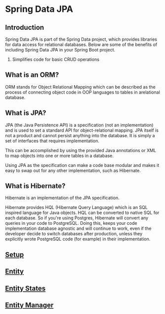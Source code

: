# Spring Data JPA

## Introduction

Spring Data JPA is part of the Spring Data project, which provides libraries for data access for relational databases. Below are some of the benefits of including Spring Data JPA in your Spring Boot project.

1. Simplifies code for basic CRUD operations
<!-- 2. Provides  -->

## What is an ORM?

ORM stands for Object Relational Mapping which can be described as the process of connecting object code in OOP languages to tables in arelational database.

## What is JPA?

JPA (the Java Persistence API) is a specification (not an implementation) and is used to set a standard API for object-relational mapping. JPA itself is not a product and cannot persist anything into the database. It is simply a set of interfaces that requires implementation.

This can be accomplished by using the provided Java annotations or XML to map objects into one or more tables in a database.

Using JPA as the specification can make a code base modular and makes it easy to swap out for any other implementation, such as Hibernate.

## What is Hibernate?

Hibernate is an implementation of the JPA specification.

Hibernate provides HQL (Hibernate Query Language) which is an SQL inspired language for Java objects.
HQL can be converted to native SQL for each database. So if you're using Postgres, Hibernate will convert any queries in your code to PostgreSQL. Doing this, keeps your code implementation database agnostic and will continue to work, even if the developer decide to switch databases after production, unless they explicitly wrote PostgreSQL code (for example) in their implementation.

## [Setup](./setup.md)

## [Entity](./entities.md)

## [Entity States](./entity-states.md)

## [Entity Manager](./entity-manager.md)